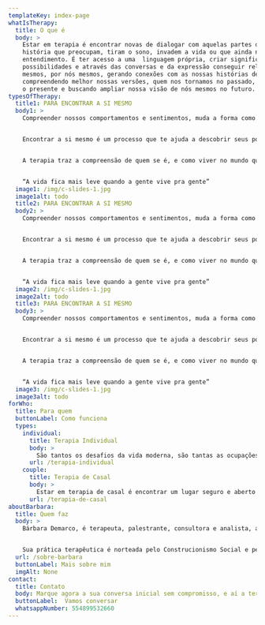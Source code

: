 ```yaml
---
templateKey: index-page
whatIsTherapy:
  title: O que é
  body: >
    Estar em terapia é encontrar novas de dialogar com aquelas partes da nossa 
    história que preocupam, tiram o sono, invadem a vida ou que ainda não temos 
    entendimento. É ter acesso a uma  linguagem própria, criar significados, 
    possibilidades e através das conversas e da expressão conseguir relatar a nós 
    mesmos, por nós mesmos, gerando conexões com as nossas histórias de vida,  
    compreendendo melhor nossas versões, quem nos tornamos no passado, como vivemos 
    o presente e buscando ampliar nossa visão de nós mesmos no futuro.
typesOfTherapy:
  title1: PARA ENCONTRAR A SI MESMO
  body1: >
    Compreender nossos comportamentos e sentimentos, muda a forma como vivemos a vida. Passamos muito tempo da vida tentando fugir da vulnerabilidade, e a grande maioria não é criada para enfrentar o desconforto e desenvolver habilidades de práticas afetivas e gentis com o outro, e principalmente com nós mesmos.


    Encontrar a si mesmo é um processo que te ajuda a descobrir seus pontos fracos e fortes, suas criatividades, possibilidades e com maior confiança alcançar o equilíbrio na vida pessoal e profissional.


    A terapia traz a compreensão de quem se é, e como viver no mundo quebrando ciclos e gerando liberdade.


    “A vida fica mais leve quando a gente vive pra gente”
  image1: /img/c-slides-1.jpg
  image1alt: todo
  title2: PARA ENCONTRAR A SI MESMO
  body2: >
    Compreender nossos comportamentos e sentimentos, muda a forma como vivemos a vida. Passamos muito tempo da vida tentando fugir da vulnerabilidade, e a grande maioria não é criada para enfrentar o desconforto e desenvolver habilidades de práticas afetivas e gentis com o outro, e principalmente com nós mesmos.


    Encontrar a si mesmo é um processo que te ajuda a descobrir seus pontos fracos e fortes, suas criatividades, possibilidades e com maior confiança alcançar o equilíbrio na vida pessoal e profissional.


    A terapia traz a compreensão de quem se é, e como viver no mundo quebrando ciclos e gerando liberdade.


    “A vida fica mais leve quando a gente vive pra gente”
  image2: /img/c-slides-1.jpg
  image2alt: todo
  title3: PARA ENCONTRAR A SI MESMO
  body3: >
    Compreender nossos comportamentos e sentimentos, muda a forma como vivemos a vida. Passamos muito tempo da vida tentando fugir da vulnerabilidade, e a grande maioria não é criada para enfrentar o desconforto e desenvolver habilidades de práticas afetivas e gentis com o outro, e principalmente com nós mesmos.


    Encontrar a si mesmo é um processo que te ajuda a descobrir seus pontos fracos e fortes, suas criatividades, possibilidades e com maior confiança alcançar o equilíbrio na vida pessoal e profissional.


    A terapia traz a compreensão de quem se é, e como viver no mundo quebrando ciclos e gerando liberdade.


    “A vida fica mais leve quando a gente vive pra gente”
  image3: /img/c-slides-1.jpg
  image3alt: todo
forWho:
  title: Para quem
  buttonLabel: Como funciona
  types:
    individual:
      title: Terapia Individual
      body: >
        São tantos os desafios da vida moderna, são tantas as ocupações e necessidades, nos perdemos no tempo, e na agitação do dia a dia. Todas as obrigações cotidianas e a vida que invade  nos fazem esquecer o essencial: Olhar para nós mesmos!
      url: /terapia-individual
    couple:
      title: Terapia de Casal
      body: >
        Estar em terapia de casal é encontrar um lugar seguro e aberto para os diálogos que movimentam a relação, é estar em um espaço que facilita as conversas mais difíceis, que muitas vezes não se consegue abordar sozinhos na relação, e observar de diferentes ângulos a dinâmica de cada casal.
      url: /terapia-de-casal
aboutBarbara:
  title: Quem faz
  body: >
    Bárbara Demarco, é terapeuta, palestrante, consultora e analista, aventureira no mundo da escrita, onde expressa o seu sentir e criatividade. Através de seu trabalho ela busca ajudar outras pessoas a criar novas possibilidades e resultados, para seus clientes, organizações e para si mesmas.


    Sua prática terapêutica é norteada pelo Construcionismo Social e pelas práticas pós modernas da Terapia Narrativa e da Terapia Colaborativa e Dialógica. Ela incorpora sua própria crença na aprendizagem como um processo de vida, incentivando e desafiando as pessoas a serem curiosas, criativas e autênticas e protagonistas do seu processo.
  url: /sobre-barbara
  buttonLabel: Mais sobre mim
  imgAlt: None
contact: 
  title: Contato
  body: Marque agora a sua conversa inicial sem compromisso, e aí a terapia começa.
  buttonLabel:  Vamos conversar
  whatsappNumber: 554899532660
---
```

